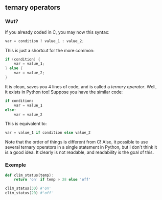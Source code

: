 ## ternary operators

### Wut?

If you already coded in C, you may now this syntax:
```c
var = condition ? value_1 : value_2;
```
This is just a shortcut for the more common:
```c
if (condition) {
    var = value_1;
} else {
    var = value_2;
}
```
It is clean, saves you 4 lines of code, and is called a *ternary operator*.
Well, it exists in Python too! Suppose you have the similar code:
```python
if condition:
    var = value_1
else:
    var = value_2
```
This is equivalent to:
```python
var = value_1 if condition else value_2
```
Note that the order of things is different from C! Also, it possible to use several ternary operators in a single statement in Python, but I don't think it is a good idea. It clearly is not readable, and readability is the goal of this.

### Exemple

```python
def clim_status(temp):
    return 'on' if temp > 28 else 'off'

clim_status(30) #'on'
clim_status(20) #'off'
```
